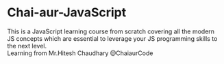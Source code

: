 # Chai-aur-JavaScript
This is a JavaScript learning course from scratch covering all the modern JS concepts which are essential to leverage your JS programming skills to the next level. <br>
Learning from Mr.Hitesh Chaudhary @ChaiaurCode
